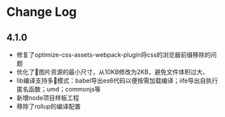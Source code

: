 # Change Log

## 4.1.0

* 修复了optimize-css-assets-webpack-plugin将css的浏览器前缀移除的问题
* 优化了图片资源的最小尺寸，从10KB修改为2KB，避免文件体积过大、
* lib编译支持多模式：babel导出es6代码以便按需加载编译；iife导出自执行匿名函数；umd；commonjs等
* 新增node项目样板工程
* 移除了rollup的编译配置
